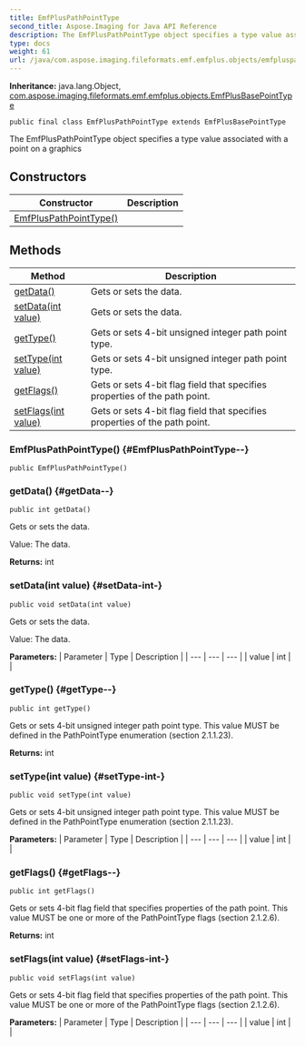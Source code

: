 ```yaml
---
title: EmfPlusPathPointType
second_title: Aspose.Imaging for Java API Reference
description: The EmfPlusPathPointType object specifies a type value associated with a point on a graphics
type: docs
weight: 61
url: /java/com.aspose.imaging.fileformats.emf.emfplus.objects/emfpluspathpointtype/
---
```

**Inheritance:**
java.lang.Object, [com.aspose.imaging.fileformats.emf.emfplus.objects.EmfPlusBasePointType](../../com.aspose.imaging.fileformats.emf.emfplus.objects/emfplusbasepointtype)
```
public final class EmfPlusPathPointType extends EmfPlusBasePointType
```

The EmfPlusPathPointType object specifies a type value associated with a point on a graphics
## Constructors

| Constructor | Description |
| --- | --- |
| [EmfPlusPathPointType()](#EmfPlusPathPointType--) |  |
## Methods

| Method | Description |
| --- | --- |
| [getData()](#getData--) | Gets or sets the data. |
| [setData(int value)](#setData-int-) | Gets or sets the data. |
| [getType()](#getType--) | Gets or sets 4-bit unsigned integer path point type. |
| [setType(int value)](#setType-int-) | Gets or sets 4-bit unsigned integer path point type. |
| [getFlags()](#getFlags--) | Gets or sets 4-bit flag field that specifies properties of the path point. |
| [setFlags(int value)](#setFlags-int-) | Gets or sets 4-bit flag field that specifies properties of the path point. |
### EmfPlusPathPointType() {#EmfPlusPathPointType--}
```
public EmfPlusPathPointType()
```


### getData() {#getData--}
```
public int getData()
```


Gets or sets the data.

Value: The data.

**Returns:**
int
### setData(int value) {#setData-int-}
```
public void setData(int value)
```


Gets or sets the data.

Value: The data.

**Parameters:**
| Parameter | Type | Description |
| --- | --- | --- |
| value | int |  |

### getType() {#getType--}
```
public int getType()
```


Gets or sets 4-bit unsigned integer path point type. This value MUST be defined in the PathPointType enumeration (section 2.1.1.23).

**Returns:**
int
### setType(int value) {#setType-int-}
```
public void setType(int value)
```


Gets or sets 4-bit unsigned integer path point type. This value MUST be defined in the PathPointType enumeration (section 2.1.1.23).

**Parameters:**
| Parameter | Type | Description |
| --- | --- | --- |
| value | int |  |

### getFlags() {#getFlags--}
```
public int getFlags()
```


Gets or sets 4-bit flag field that specifies properties of the path point. This value MUST be one or more of the PathPointType flags (section 2.1.2.6).

**Returns:**
int
### setFlags(int value) {#setFlags-int-}
```
public void setFlags(int value)
```


Gets or sets 4-bit flag field that specifies properties of the path point. This value MUST be one or more of the PathPointType flags (section 2.1.2.6).

**Parameters:**
| Parameter | Type | Description |
| --- | --- | --- |
| value | int |  |

